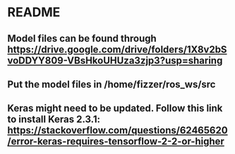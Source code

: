# README
## Model files can be found through https://drive.google.com/drive/folders/1X8v2bSvoDDYY809-VBsHkoUHUza3zjp3?usp=sharing
## Put the model files in /home/fizzer/ros_ws/src
## Keras might need to be updated. Follow this link to install Keras 2.3.1: https://stackoverflow.com/questions/62465620/error-keras-requires-tensorflow-2-2-or-higher

